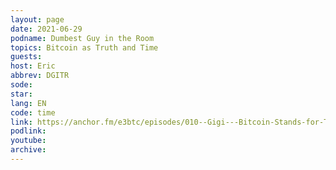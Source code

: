 ```yaml
---
layout: page
date: 2021-06-29
podname: Dumbest Guy in the Room
topics: Bitcoin as Truth and Time
guests: 
host: Eric
abbrev: DGITR
sode: 
star: 
lang: EN
code: time
link: https://anchor.fm/e3btc/episodes/010--Gigi---Bitcoin-Stands-for-Truth-e13kf63
podlink: 
youtube: 
archive: 
---
```

